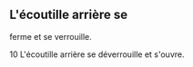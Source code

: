 ## L'écoutille arrière se

ferme et se verrouille.

10  L'écoutille arrière se
déverrouille et s'ouvre.
